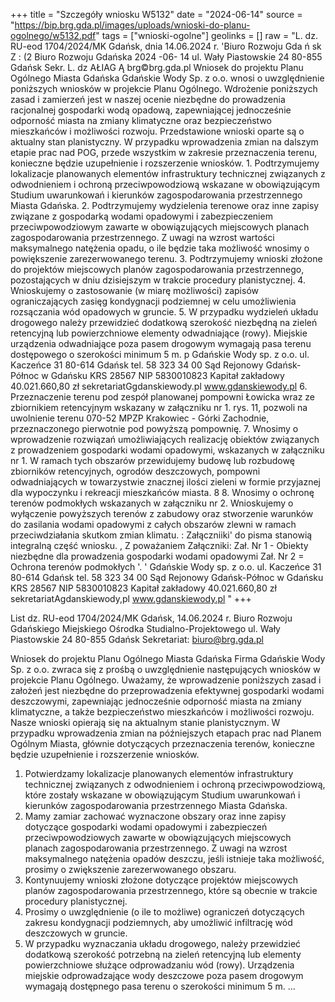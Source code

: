 +++
title = "Szczegóły wniosku W5132"
date = "2024-06-14"
source = "https://bip.brg.gda.pl/images/uploads/wnioski-do-planu-ogolnego/w5132.pdf"
tags = ["wnioski-ogolne"]
geolinks = []
raw = "L. dz. RU-eod 1704/2024/MK Gdańsk, dnia 14.06.2024 r. 'Biuro Rozwoju Gda ń sk Z : (2 Biuro Rozwoju Gdańska  2024 -06- 14 ul. Wały Piastowskie 24 80-855 Gdańsk  Sekr. L. dz AŁIAG Ą brg©brg.gda.pl Wniosek do projektu Planu Ogólnego Miasta Gdańska Gdańskie Wody Sp. z o.o. wnosi o uwzględnienie poniższych wniosków w projekcie Planu Ogólnego. Wdrożenie poniższych zasad i zamierzeń jest w naszej ocenie niezbędne do prowadzenia racjonalnej gospodarki wodą opadową, zapewniającej jednocześnie odporność miasta na zmiany klimatyczne oraz bezpieczeństwo mieszkańców i możliwości rozwoju. Przedstawione wnioski oparte są o aktualny stan planistyczny. W przypadku wprowadzenia zmian na dalszym etapie prac nad POG, przede wszystkim w zakresie przeznaczenia terenu, konieczne będzie uzupełnienie i rozszerzenie wniosków. 1. Podtrzymujemy lokalizacje planowanych elementów infrastruktury technicznej związanych z odwodnieniem i ochroną przeciwpowodziową wskazane w obowiązującym Studium uwarunkowań i kierunków zagospodarowania przestrzennego Miasta Gdańska. 2. Podtrzymujemy wydzielenia terenowe oraz inne zapisy związane z gospodarką wodami opadowymi i zabezpieczeniem  przeciwpowodziowym zawarte w obowiązujących miejscowych planach zagospodarowania przestrzennego. Z uwagi na wzrost wartości maksymalnego natężenia opadu, o ile będzie taka możliwość wnosimy o powiększenie zarezerwowanego terenu. 3. Podtrzymujemy wnioski złożone do projektów miejscowych planów zagospodarowania przestrzennego, pozostających w dniu dzisiejszym w trakcie procedury planistycznej. 4. Wnioskujemy o zastosowanie (w miarę możliwości) zapisów ograniczających zasięg kondygnacji podziemnej w celu umożliwienia rozsączania wód opadowych w gruncie. 5. W przypadku wydzieleń układu drogowego należy przewidzieć dodatkową szerokość niezbędną na zieleń retencyjną lub powierzchniowe elementy odwadniające (rowy). Miejskie urządzenia odwadniające poza pasem drogowym wymagają pasa terenu dostępowego o szerokości minimum 5 m. p Gdańskie Wody sp. z o.o.  ul. Kaczeńce 31  80-614 Gdańsk tel. 58 323 34 00  Sąd Rejonowy Gdańsk-Północ w Gdańsku  KRS 28567  NIP 5830010823  Kapitał zakładowy 40.021.660,80 zł  sekretariatGgdanskiewody.pl  www.gdanskiewody.pl 6. Przeznaczenie terenu pod zespół planowanej pompowni Łowicka wraz ze zbiornikiem retencyjnym wskazany w załączniku nr 1. rys. 11, pozwoli na uwolnienie terenu 070-52 MPZP Krakowiec - Górki Zachodnie, przeznaczonego pierwotnie pod powyższą pompownię. 7. Wnosimy o wprowadzenie rozwiązań umożliwiających realizację obiektów związanych z prowadzeniem gospodarki wodami opadowymi, wskazanych w załączniku nr 1. W ramach tych obszarów przewidujemy budowę lub rozbudowę zbiorników retencyjnych, ogrodów deszczowych, pompowni odwadniających w towarzystwie znacznej ilości zieleni w formie przyjaznej dla wypoczynku i rekreacji mieszkańców miasta. 8 8. Wnosimy o ochronę terenów podmokłych wskazanych w załączniku nr 2. Wnioskujemy o wyłączenie powyższych terenów z zabudowy oraz stworzenie warunków do zasilania wodami opadowymi z całych obszarów zlewni w ramach przeciwdziałania skutkom zmian klimatu. : Załączniiki' do pisma stanowią integralną część wniosku. ,  Z poważaniem Załączniki: Zał. Nr 1 - Obiekty niezbędne dla prowadzenia gospodarki wodami opadowymi  Zał. Nr 2 = Ochrona terenów podmokłych '.  ' Gdańskie Wody sp. z o.o.  ul. Kaczeńce 31  80-614 Gdańsk tel. 58 323 34 00  Sąd Rejonowy Gdańsk-Północ w Gdańsku  KRS 28567 NIP 5830010823  Kapitał zakładowy 40.021.660,80 zł  sekretariatAgdanskiewody,pl  www.gdanskiewody.pl "
+++

List dz. RU-eod 1704/2024/MK
Gdańsk, 14.06.2024 r.
Biuro Rozwoju Gdańskiego Miejskiego Ośrodka Studialno-Projektowego
ul. Wały Piastowskie 24
80-855 Gdańsk
Sekretariat: biuro@brg.gda.pl

Wniosek do projektu Planu Ogólnego Miasta Gdańska
Firma Gdańskie Wody Sp. z o.o. zwraca się z prośbą o uwzględnienie następujących wniosków w projekcie Planu Ogólnego. Uważamy, że wprowadzenie poniższych zasad i założeń jest niezbędne do przeprowadzenia efektywnej gospodarki wodami deszczowymi, zapewniając jednocześnie odporność miasta na zmiany klimatyczne, a także bezpieczeństwo mieszkańców i możliwości rozwoju. Nasze wnioski opierają się na aktualnym stanie planistycznym. W przypadku wprowadzenia zmian na późniejszych etapach prac nad Planem Ogólnym Miasta, głównie dotyczących przeznaczenia terenów, konieczne będzie uzupełnienie i rozszerzenie wniosków.
1. Potwierdzamy lokalizacje planowanych elementów infrastruktury technicznej związanych z odwodnieniem i ochroną przeciwpowodziową, które zostały wskazane w obowiązującym Studium uwarunkowań i kierunków zagospodarowania przestrzennego Miasta Gdańska.
2. Mamy zamiar zachować wyznaczone obszary oraz inne zapisy dotyczące gospodarki wodami opadowymi i zabezpieczeń przeciwpowodziowych zawarte w obowiązujących miejscowych planach zagospodarowania przestrzennego. Z uwagi na wzrost maksymalnego natężenia opadów deszczu, jeśli istnieje taka możliwość, prosimy o zwiększenie zarezerwowanego obszaru.
3. Kontynuujemy wnioski złożone dotyczące projektów miejscowych planów zagospodarowania przestrzennego, które są obecnie w trakcie procedury planistycznej.
4. Prosimy o uwzględnienie (o ile to możliwe) ograniczeń dotyczących zakresu kondygnacji podziemnych, aby umożliwić infiltrację wód deszczowych w gruncie.
5. W przypadku wyznaczania układu drogowego, należy przewidzieć dodatkową szerokość potrzebną na zieleń retencyjną lub elementy powierzchniowe służące odprowadzaniu wód (rowy). Urządzenia miejskie odprowadzające wody deszczowe poza pasem drogowym wymagają dostępnego pasa terenu o szerokości minimum 5 m.
...



